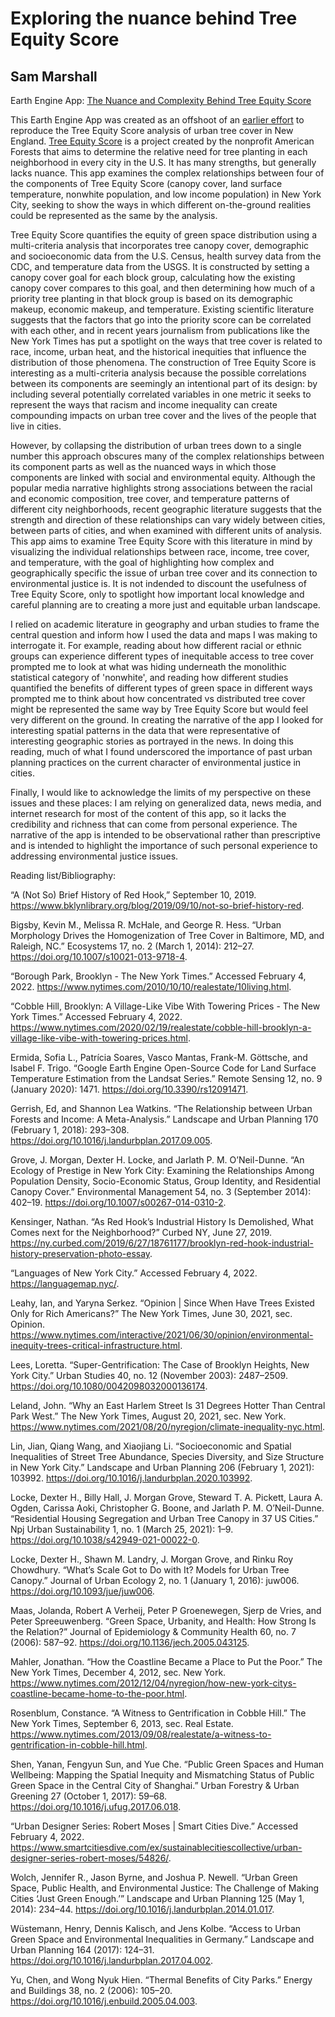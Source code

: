 # Exploring the nuance behind Tree Equity Score
## Sam Marshall

Earth Engine App: [The Nuance and Complexity Behind Tree Equity Score](https://gsmarshall.users.earthengine.app/view/the-nuance-and-complexity-behind-tree-equity-score)

This Earth Engine App was created as an offshoot of an [earlier effort](https://github.com/gsmarshall/urban_greenspace) to reproduce the Tree Equity Score analysis of urban tree cover in New England. [Tree Equity Score](https://treeequityscore.org/) is a project created by the nonprofit American Forests that aims to determine the relative need for tree planting in each neighborhood in every city in the U.S. It has many strengths, but generally lacks nuance. This app examines the complex relationships between four of the components of Tree Equity Score (canopy cover, land surface temperature, nonwhite population, and low income population) in New York City, seeking to show the ways in which different on-the-ground realities could be represented as the same by the analysis.

Tree Equity Score quantifies the equity of green space distribution using a multi-criteria analysis that incorporates tree canopy cover, demographic and socioeconomic data from the U.S. Census, health survey data from the CDC, and temperature data from the USGS. It is constructed by setting a canopy cover goal for each block group, calculating how the existing canopy cover compares to this goal, and then determining how much of a priority tree planting in that block group is based on its demographic makeup, economic makeup, and temperature. Existing scientific literature suggests that the factors that go into the priority score can be correlated with each other, and in recent years journalism from publications like the New York Times has put a spotlight on the ways that tree cover is related to race, income, urban heat, and the historical inequities that influence the distribution of those phenomena. The construction of Tree Equity Score is interesting as a multi-criteria analysis because the possible correlations between its components are seemingly an intentional part of its design: by including several potentially correlated variables in one metric it seeks to represent the ways that racism and income inequality can create compounding impacts on urban tree cover and the lives of the people that live in cities. 

However, by collapsing the distribution of urban trees down to a single number this approach obscures many of the complex relationships between its component parts as well as the nuanced ways in which those components are linked with social and environmental equity. Although the popular media narrative highlights strong associations between the racial and economic composition, tree cover, and temperature patterns of different city neighborhoods, recent geographic literature suggests that the strength and direction of these relationships can vary widely between cities, between parts of cities, and when examined with different units of analysis. This app aims to examine Tree Equity Score with this literature in mind by visualizing the individual relationships between race, income, tree cover, and temperature, with the goal of highlighting how complex and geographically specific the issue of urban tree cover and its connection to environmental justice is. It is not indended to discount the usefulness of Tree Equity Score, only to spotlight how important local knowledge and careful planning are to creating a more just and equitable urban landscape.

I relied on academic literature in geography and urban studies to frame the central question and inform how I used the data and maps I was making to interrogate it. For example, reading about how different racial or ethnic groups can experience different types of inequitable access to tree cover prompted me to look at what was hiding underneath the monolithic statistical category of 'nonwhite', and reading how different studies quantified the benefits of different types of green space in different ways prompted me to think about how concentrated vs distributed tree cover might be represented the same way by Tree Equity Score but would feel very different on the ground. In creating the narrative of the app I looked for interesting spatial patterns in the data that were representative of interesting geographic stories as portrayed in the news. In doing this reading, much of what I found underscored the importance of past urban planning practices on the current character of environmental justice in cities.

Finally, I would like to acknowledge the limits of my perspective on these issues and these places: I am relying on generalized data, news media, and internet research for most of the content of this app, so it lacks the credibility and richness that can come from personal experience. The narrative of the app is intended to be observational rather than prescriptive and is intended to highlight the importance of such personal experience to addressing environmental justice issues.




Reading list/Bibliography:

“A (Not So) Brief History of Red Hook,” September 10, 2019. https://www.bklynlibrary.org/blog/2019/09/10/not-so-brief-history-red.

Bigsby, Kevin M., Melissa R. McHale, and George R. Hess. “Urban Morphology Drives the Homogenization of Tree Cover in Baltimore, MD, and Raleigh, NC.” Ecosystems 17, no. 2 (March 1, 2014): 212–27. https://doi.org/10.1007/s10021-013-9718-4.

“Borough Park, Brooklyn - The New York Times.” Accessed February 4, 2022. https://www.nytimes.com/2010/10/10/realestate/10living.html.

“Cobble Hill, Brooklyn: A Village-Like Vibe With Towering Prices - The New York Times.” Accessed February 4, 2022. https://www.nytimes.com/2020/02/19/realestate/cobble-hill-brooklyn-a-village-like-vibe-with-towering-prices.html.

Ermida, Sofia L., Patrícia Soares, Vasco Mantas, Frank-M. Göttsche, and Isabel F. Trigo. “Google Earth Engine Open-Source Code for Land Surface Temperature Estimation from the Landsat Series.” Remote Sensing 12, no. 9 (January 2020): 1471. https://doi.org/10.3390/rs12091471.

Gerrish, Ed, and Shannon Lea Watkins. “The Relationship between Urban Forests and Income: A Meta-Analysis.” Landscape and Urban Planning 170 (February 1, 2018): 293–308. https://doi.org/10.1016/j.landurbplan.2017.09.005.

Grove, J. Morgan, Dexter H. Locke, and Jarlath P. M. O’Neil-Dunne. “An Ecology of Prestige in New York City: Examining the Relationships Among Population Density, Socio-Economic Status, Group Identity, and Residential Canopy Cover.” Environmental Management 54, no. 3 (September 2014): 402–19. https://doi.org/10.1007/s00267-014-0310-2.

Kensinger, Nathan. “As Red Hook’s Industrial History Is Demolished, What Comes next for the Neighborhood?” Curbed NY, June 27, 2019. https://ny.curbed.com/2019/6/27/18761177/brooklyn-red-hook-industrial-history-preservation-photo-essay.

“Languages of New York City.” Accessed February 4, 2022. https://languagemap.nyc/.

Leahy, Ian, and Yaryna Serkez. “Opinion | Since When Have Trees Existed Only for Rich Americans?” The New York Times, June 30, 2021, sec. Opinion. https://www.nytimes.com/interactive/2021/06/30/opinion/environmental-inequity-trees-critical-infrastructure.html.

Lees, Loretta. “Super-Gentrification: The Case of Brooklyn Heights, New York City.” Urban Studies 40, no. 12 (November 2003): 2487–2509. https://doi.org/10.1080/0042098032000136174.

Leland, John. “Why an East Harlem Street Is 31 Degrees Hotter Than Central Park West.” The New York Times, August 20, 2021, sec. New York. https://www.nytimes.com/2021/08/20/nyregion/climate-inequality-nyc.html.

Lin, Jian, Qiang Wang, and Xiaojiang Li. “Socioeconomic and Spatial Inequalities of Street Tree Abundance, Species Diversity, and Size Structure in New York City.” Landscape and Urban Planning 206 (February 1, 2021): 103992. https://doi.org/10.1016/j.landurbplan.2020.103992.

Locke, Dexter H., Billy Hall, J. Morgan Grove, Steward T. A. Pickett, Laura A. Ogden, Carissa Aoki, Christopher G. Boone, and Jarlath P. M. O’Neil-Dunne. “Residential Housing Segregation and Urban Tree Canopy in 37 US Cities.” Npj Urban Sustainability 1, no. 1 (March 25, 2021): 1–9. https://doi.org/10.1038/s42949-021-00022-0.

Locke, Dexter H., Shawn M. Landry, J. Morgan Grove, and Rinku Roy Chowdhury. “What’s Scale Got to Do with It? Models for Urban Tree Canopy.” Journal of Urban Ecology 2, no. 1 (January 1, 2016): juw006. https://doi.org/10.1093/jue/juw006.

Maas, Jolanda, Robert A Verheij, Peter P Groenewegen, Sjerp de Vries, and Peter Spreeuwenberg. “Green Space, Urbanity, and Health: How Strong Is the Relation?” Journal of Epidemiology & Community Health 60, no. 7 (2006): 587–92. https://doi.org/10.1136/jech.2005.043125.

Mahler, Jonathan. “How the Coastline Became a Place to Put the Poor.” The New York Times, December 4, 2012, sec. New York. https://www.nytimes.com/2012/12/04/nyregion/how-new-york-citys-coastline-became-home-to-the-poor.html.

Rosenblum, Constance. “A Witness to Gentrification in Cobble Hill.” The New York Times, September 6, 2013, sec. Real Estate. https://www.nytimes.com/2013/09/08/realestate/a-witness-to-gentrification-in-cobble-hill.html.

Shen, Yanan, Fengyun Sun, and Yue Che. “Public Green Spaces and Human Wellbeing: Mapping the Spatial Inequity and Mismatching Status of Public Green Space in the Central City of Shanghai.” Urban Forestry & Urban Greening 27 (October 1, 2017): 59–68. https://doi.org/10.1016/j.ufug.2017.06.018.

“Urban Designer Series: Robert Moses | Smart Cities Dive.” Accessed February 4, 2022. https://www.smartcitiesdive.com/ex/sustainablecitiescollective/urban-designer-series-robert-moses/54826/.

Wolch, Jennifer R., Jason Byrne, and Joshua P. Newell. “Urban Green Space, Public Health, and Environmental Justice: The Challenge of Making Cities ‘Just Green Enough.’” Landscape and Urban Planning 125 (May 1, 2014): 234–44. https://doi.org/10.1016/j.landurbplan.2014.01.017.

Wüstemann, Henry, Dennis Kalisch, and Jens Kolbe. “Access to Urban Green Space and Environmental Inequalities in Germany.” Landscape and Urban Planning 164 (2017): 124–31. https://doi.org/10.1016/j.landurbplan.2017.04.002.

Yu, Chen, and Wong Nyuk Hien. “Thermal Benefits of City Parks.” Energy and Buildings 38, no. 2 (2006): 105–20. https://doi.org/10.1016/j.enbuild.2005.04.003.
